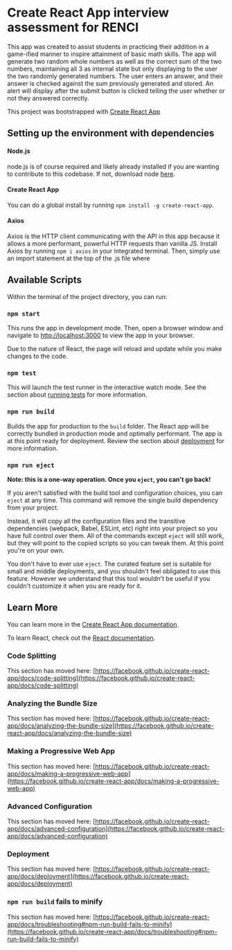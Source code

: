 # Create React App interview assessment for RENCI

This app was created to assist students in practicing their addition in a game-ified manner to inspire attainment of basic math skills. The app will generate two random whole numbers as well as the correct sum of the two numbers, maintaining all 3 as internal state but only displaying to the user the two randomly generated numbers. The user enters an answer, and their answer is checked against the sum previously generated and stored. An alert will display after the submit button is clicked telling the user whether or not they answered correctly.


This project was bootstrapped with [Create React App](https://github.com/facebook/create-react-app)

## Setting up the environment with dependencies

  #### Node.js
  node.js is of course required and likely already installed if you are wanting to contribute to this codebase. If not, download node [here](nodejs.org).

  #### Create React App
  You can do a global install by running `npm install -g create-react-app`. 
  
  #### Axios
  Axios is the HTTP client communicating with the API in this app because it allows a more performant, powerful HTTP requests than vanilla JS. Install Axios by running `npm i axios` in your integrated terminal. Then, simply use an import statement at the top of the .js file where

## Available Scripts

Within the terminal of the project directory, you can run:

  ### `npm start`

  This runs the app in development mode.
  Then, open a browser window and navigate to [http://localhost:3000](http://localhost:3000) to view the app in your browser.

  Due to the nature of React, the page will reload and update while you make changes to the code.

  ### `npm test`
  
  This will launch the test runner in the interactive watch mode.
  See the section about [running tests](https://facebook.github.io/create-react-app/docs/running-tests) for more information.
  
  ### `npm run build`
  
  Builds the app for production to the `build` folder.
  The React app will be correctly bundled in production mode and optimally performant.
  The app is at this point ready for deployment.
  Review the section about [deployment](https://facebook.github.io/create-react-app/docs/deployment) for more information.

  ### `npm run eject`

**Note: this is a one-way operation. Once you `eject`, you can't go back!**

If you aren't satisfied with the build tool and configuration choices, you can `eject` at any time. This command will remove the single build dependency from your project.

Instead, it will copy all the configuration files and the transitive dependencies (webpack, Babel, ESLint, etc) right into your project so you have full control over them. All of the commands except `eject` will still work, but they will point to the copied scripts so you can tweak them. At this point you're on your own.

You don't have to ever use `eject`. The curated feature set is suitable for small and middle deployments, and you shouldn't feel obligated to use this feature. However we understand that this tool wouldn't be useful if you couldn't customize it when you are ready for it.


## Learn More

You can learn more in the [Create React App documentation](https://facebook.github.io/create-react-app/docs/getting-started).

To learn React, check out the [React documentation](https://reactjs.org/).

### Code Splitting

This section has moved here: [https://facebook.github.io/create-react-app/docs/code-splitting](https://facebook.github.io/create-react-app/docs/code-splitting)

### Analyzing the Bundle Size

This section has moved here: [https://facebook.github.io/create-react-app/docs/analyzing-the-bundle-size](https://facebook.github.io/create-react-app/docs/analyzing-the-bundle-size)

### Making a Progressive Web App

This section has moved here: [https://facebook.github.io/create-react-app/docs/making-a-progressive-web-app](https://facebook.github.io/create-react-app/docs/making-a-progressive-web-app)

### Advanced Configuration

This section has moved here: [https://facebook.github.io/create-react-app/docs/advanced-configuration](https://facebook.github.io/create-react-app/docs/advanced-configuration)

### Deployment

This section has moved here: [https://facebook.github.io/create-react-app/docs/deployment](https://facebook.github.io/create-react-app/docs/deployment)

### `npm run build` fails to minify

This section has moved here: [https://facebook.github.io/create-react-app/docs/troubleshooting#npm-run-build-fails-to-minify](https://facebook.github.io/create-react-app/docs/troubleshooting#npm-run-build-fails-to-minify)

  
  
  

